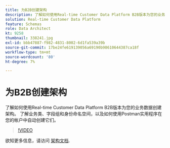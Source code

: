 ```yaml
---
title: 为B2B创建架构
description: 了解如何使用Real-time Customer Data Platform B2B版本为您的业务数据创建架构。
solution: Real-time Customer Data Platform
feature: Schemas
role: Data Architect
kt: 9258
thumbnail: 338241.jpg
exl-id: bbb47887-f982-4831-8002-6d1fa539a39b
source-git-commit: 17be24fe619139056a69190b98610644387ca18f
workflow-type: tm+mt
source-wordcount: '80'
ht-degree: 7%

---
```


# 为B2B创建架构

了解如何使用Real-time Customer Data Platform B2B版本为您的业务数据创建架构。 了解业务类、字段组和身份命名空间，以及如何使用Postman实用程序在您的帐户中自动创建它们。

>[!VIDEO](https://video.tv.adobe.com/v/338241?quality=12&learn=on)

欲知更多信息，请访问 [架构文档](https://experienceleague.adobe.com/docs/experience-platform/xdm/home.html?lang=zh-Hans).
